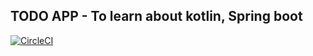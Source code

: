 ## TODO APP - To learn about kotlin, Spring boot

[![CircleCI](https://circleci.com/gh/alexon1234/scheduler.svg?style=svg)](https://circleci.com/gh/alexon1234/scheduler)
